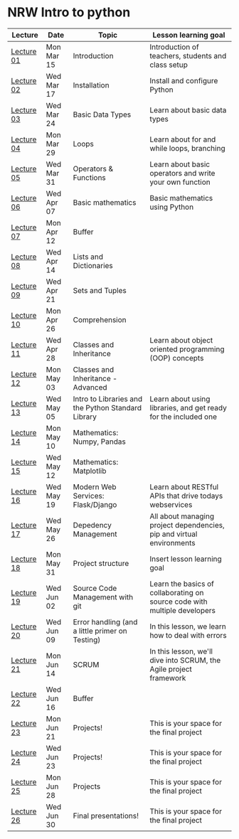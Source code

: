 # NRW Intro to python

| Lecture                 | Date       | Topic                              | Lesson learning goal                                                           |
| ----------------------- | ---------- | ---------------------------------- | ------------------------------------------------------------------------------ |
| [Lecture 01](lecture-01/)  | Mon Mar 15 | Introduction                      | Introduction of teachers, students and class setup |
| [Lecture 02](lecture-02/)  | Wed Mar 17 | Installation | Install and configure Python |
| [Lecture 03](lecture-03/) | Wed Mar 24 | Basic Data Types | Learn about basic data types |
| [Lecture 04](lecture-04/) | Mon Mar 29 | Loops | Learn about for and while loops, branching |
| [Lecture 05](lecture-05/) | Wed Mar 31 | Operators & Functions | Learn about basic operators and write your own function |
| [Lecture 06](lecture-06/) | Wed Apr 07 | Basic mathematics | Basic mathematics using Python |
| [Lecture 07](lecture-07/) | Mon Apr 12  | Buffer |  |
| [Lecture 08](lecture-08/) | Wed Apr 14  | Lists and Dictionaries |  |
| [Lecture 09](lecture-09/) | Wed Apr 21 | Sets and Tuples |  |
| [Lecture 10](lecture-10/) | Mon Apr 26 | Comprehension |  |
| [Lecture 11](lecture-11/) | Wed Apr 28 |  Classes and Inheritance                       | Learn about object oriented programming (OOP) concepts                                                    |
| [Lecture 12](lecture-12/) | Mon May 03 |  Classes and Inheritance - Advanced                       |                                                     |
| [Lecture 13](lecture-13/) | Wed May 05 |  Intro to Libraries and the Python Standard Library                      | Learn about using libraries, and get ready for the included one                                                    |
| [Lecture 14](lecture-14/) | Mon May 10 |  Mathematics: Numpy, Pandas                       |                                                     |
| [Lecture 15](lecture-15/) | Wed May 12  |  Mathematics: Matplotlib                   |                                                |
| [Lecture 16](lecture-16/) | Wed May 19 |  Modern Web Services: Flask/Django                      | Learn about RESTful APIs that drive todays webservices                                                    |
| [Lecture 17](lecture-17/) | Wed May 26 |  Depedency Management                       | All about managing project dependencies, pip and virtual environments                                               |
| [Lecture 18](lecture-18/) | Mon May 31 |  Project structure                       | Insert lesson learning goal                                                    |
| [Lecture 19](lecture-19/) | Wed Jun 02 |  Source Code Management with git                       |       Learn the basics of collaborating on source code with multiple developers                                |
| [Lecture 20](lecture-20/) | Wed Jun 09  | Error handling (and a little primer on Testing)                | In this lesson, we learn how to deal with errors                                              |
| [Lecture 21](lecture-21/) | Mon Jun 14 |  SCRUM                      | In this lesson, we'll dive into SCRUM, the Agile project framework                                                    |
| [Lecture 22](lecture-22/) | Wed Jun 16 | Buffer                       |                                                    |
| [Lecture 23](lecture-23/) | Mon Jun 21  |  Projects!                       | This is your space for the final project                                                    |
| [Lecture 24](lecture-24/) | Wed Jun 23  | Projects!                       | This is your space for the final project                                                   |
| [Lecture 25](lecture-25/) | Mon Jun 28 |  Projects                       | This is your space for the final project                                                   |
| [Lecture 26](lecture-26/) | Wed Jun 30 | Final presentations!                       | This is your space for the final project                                                   |
